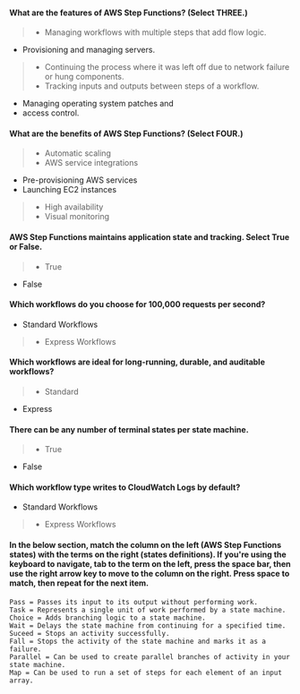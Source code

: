 #### What are the features of AWS Step Functions? (Select THREE.)

> - Managing workflows with multiple steps that add flow logic.
- Provisioning and managing servers.
> - Continuing the process where it was left off due to network failure or hung components.
> - Tracking inputs and outputs between steps of a workflow.
- Managing operating system patches and
- access control.


#### What are the benefits of AWS Step Functions? (Select FOUR.)

> - Automatic scaling
> - AWS service integrations
- Pre-provisioning AWS services
- Launching EC2 instances
> - High availability
> - Visual monitoring


#### AWS Step Functions maintains application state and tracking. Select True or False.

> - True
- False


#### Which workflows do you choose for 100,000 requests per second?

- Standard Workflows
> - Express Workflows


#### Which workflows are ideal for long-running, durable, and auditable workflows?

> - Standard
- Express


#### There can be any number of terminal states per state machine.

> - True
- False


#### Which workflow type writes to CloudWatch Logs by default?

- Standard Workflows
> - Express Workflows

#### In the below section, match the column on the left (AWS Step Functions states) with the terms on the right (states definitions). If you're using the keyboard to navigate, tab to the term on the left, press the space bar, then use the right arrow key to move to the column on the right. Press space to match, then repeat for the next item.

    Pass = Passes its input to its output without performing work.
    Task = Represents a single unit of work performed by a state machine.
    Choice = Adds branching logic to a state machine.
    Wait = Delays the state machine from continuing for a specified time.
    Suceed = Stops an activity successfully.
    Fall = Stops the activity of the state machine and marks it as a failure.
    Parallel = Can be used to create parallel branches of activity in your state machine.
    Map = Can be used to run a set of steps for each element of an input array.
